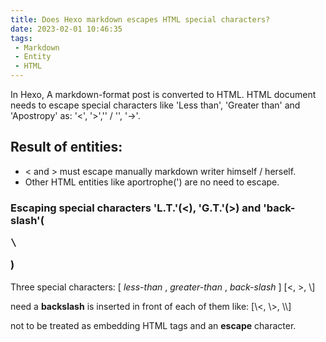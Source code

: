 ```yaml
---
title: Does Hexo markdown escapes HTML special characters?
date: 2023-02-01 10:46:35
tags:
 - Markdown
 - Entity
 - HTML
---
```


In Hexo, A markdown-format post is converted to HTML.
HTML document needs to escape special characters like 'Less than', 'Greater than' and 'Apostropy' as:
'&lt;', '&gt;','&apos; / &#x27;', '&rarr;'.

## Result of entities:
- &lt; and &gt; must escape manually markdown writer himself / herself.
- Other HTML entities like aportrophe(&apos;) are no need to escape. 

### Escaping special characters 'L.T.'(&lt;), 'G.T.'(&gt;) and 'back-slash'(<pre lang='en'>\\</pre>)

 Three special characters:
 [ _less-than_ , _greater-than_ , _back-slash_ ]
[\<, \>, \\]

 need a **backslash** is inserted in front of each of them like:
[\\<, \\>, \\\\]

 not to be treated as embedding HTML tags and an **escape** character.